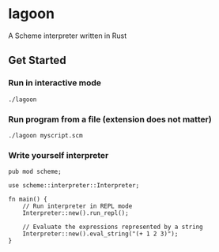 # lagoon
A Scheme interpreter written in Rust

## Get Started

### Run in interactive mode

    ./lagoon
    
### Run program from a file (extension does not matter)

    ./lagoon myscript.scm
    
### Write yourself interpreter  
  
    pub mod scheme;

    use scheme::interpreter::Interpreter;

    fn main() {
        // Run interpreter in REPL mode
        Interpreter::new().run_repl();
        
        // Evaluate the expressions represented by a string
        Interpreter::new().eval_string("(+ 1 2 3)");
    }
    
